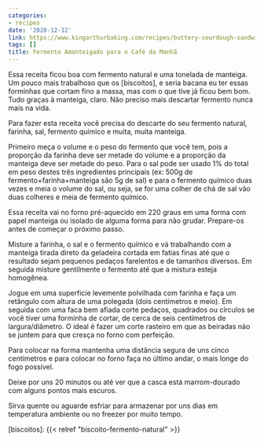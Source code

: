 ```yaml
---
categories:
- recipes
date: '2020-12-12'
link: https://www.kingarthurbaking.com/recipes/buttery-sourdough-sandwich-biscuits-recipe
tags: []
title: Fermento Amanteigado para o Café da Manhã
---
```


Essa receita ficou boa com fermento natural e uma tonelada de manteiga. Um pouco mais trabalhoso que os [biscoitos], e seria bacana eu ter essas forminhas que cortam fino a massa, mas com o que tive já ficou bem bom. Tudo graças à manteiga, claro. Não preciso mais descartar fermento nunca mais na vida.

Para fazer esta receita você precisa do descarte do seu fermento natural, farinha, sal, fermento químico e muita, muita manteiga.

Primeiro meça o volume e o peso do fermento que você tem, pois a proporção da farinha deve ser metade do volume e a proporção da manteiga deve ser metade do peso. Para o sal pode ser usado 1% do total em peso destes três ingredientes principais (ex: 500g de fermento+farinha+manteiga são 5g de sal) e para o fermento químico duas vezes e meia o volume do sal, ou seja, se for uma colher de chá de sal vão duas colheres e meia de fermento químico.

Essa receita vai no forno pré-aquecido em 220 graus em uma forma com papel manteiga ou isolado de alguma forma para não grudar. Prepare-os antes de começar o próximo passo.

Misture a farinha, o sal e o fermento químico e vá trabalhando com a manteiga tirada direto da geladeira cortada em fatias finas até que o resultado sejam pequenos pedaços farelentos e de tamanhos diversos. Em seguida misture gentilmente o fermento até que a mistura esteja homogênea.

Jogue em uma superfície levemente polvilhada com farinha e faça um retângulo com altura de uma polegada (dois centímetros e meio). Em seguida com uma faca bem afiada corte pedaços, quadrados ou círculos se você tiver uma forminha de cortar, de cerca de seis centímetros de largura/diâmetro. O ideal é fazer um corte rasteiro em que as beiradas não se juntem para que cresça no forno com perfeição.

Para colocar na forma mantenha uma distância segura de uns cinco centímetros e para colocar no forno faça no último andar, o mais longe do fogo possível.

Deixe por uns 20 minutos ou até ver que a casca está marrom-dourado com alguns pontos mais escuros.

Sirva quente ou aguarde esfriar para armazenar por uns dias em temperatura ambiente ou no freezer por muito tempo.

[biscoitos]: {{< relref "biscoito-fermento-natural" >}}